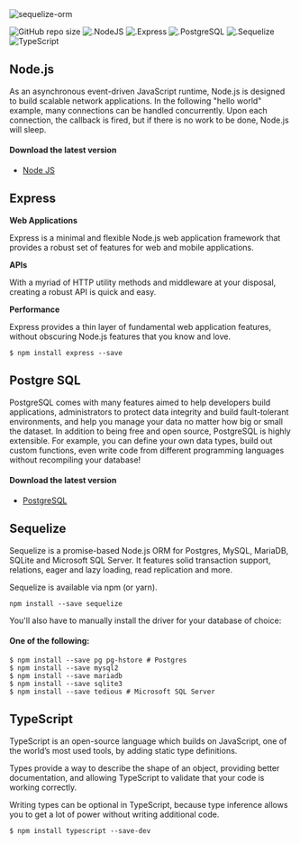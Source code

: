 <img src="https://i.ibb.co/2NGk54J/New-Project.png" alt="sequelize-orm" border="0">

![GitHub repo size](https://img.shields.io/github/repo-size/hikmetkutuk/sequelize-orm?color=red&style=for-the-badge)
![.NodeJS](https://img.shields.io/static/v1?label=node%20js&message=15.2&color=brightgreen&style=for-the-badge)
![.Express](https://img.shields.io/static/v1?label=express%20js&message=4.17.1&color=inactive&style=for-the-badge)
![.PostgreSQL](https://img.shields.io/static/v1?label=postgre%20sql&message=5.10.15&color=informational&style=for-the-badge)
![.Sequelize](https://img.shields.io/static/v1?label=sequelize&message=6.3.5&color=9cf&style=for-the-badge)
![TypeScript](https://img.shields.io/static/v1?label=typescript&message=4.1.2&color=blue&style=for-the-badge)

## Node.js

As an asynchronous event-driven JavaScript runtime, Node.js is designed to build scalable network applications. 
In the following "hello world" example, many connections can be handled concurrently. 
Upon each connection, the callback is fired, but if there is no work to be done, Node.js will sleep.

#### Download the latest version

* [Node JS](https://nodejs.org/en/download/)

## Express

**Web Applications**

Express is a minimal and flexible Node.js web application framework that provides a robust set of features for web and mobile applications.

**APIs**

With a myriad of HTTP utility methods and middleware at your disposal, creating a robust API is quick and easy.

**Performance**

Express provides a thin layer of fundamental web application features, without obscuring Node.js features that you know and love.

```
$ npm install express --save

```

## Postgre SQL

PostgreSQL comes with many features aimed to help developers build applications, administrators to protect data integrity and build fault-tolerant environments, and help you manage your data no matter how big or small the dataset. In addition to being free and open source, PostgreSQL is highly extensible. For example, you can define your own data types, build out custom functions, even write code from different programming languages without recompiling your database!

#### Download the latest version
* [PostgreSQL](https://www.postgresql.org/download/)


## Sequelize
Sequelize is a promise-based Node.js ORM for Postgres, MySQL, MariaDB, SQLite and Microsoft SQL Server. It features solid transaction support, relations, eager and lazy loading, read replication and more.

Sequelize is available via npm (or yarn).
```
npm install --save sequelize
```
You'll also have to manually install the driver for your database of choice:

#### One of the following:
```
$ npm install --save pg pg-hstore # Postgres
$ npm install --save mysql2
$ npm install --save mariadb
$ npm install --save sqlite3
$ npm install --save tedious # Microsoft SQL Server
```

## TypeScript
TypeScript is an open-source language which builds on JavaScript, one of the world’s most used tools, by adding static type definitions.

Types provide a way to describe the shape of an object, providing better documentation, and allowing TypeScript to validate that your code is working correctly.

Writing types can be optional in TypeScript, because type inference allows you to get a lot of power without writing additional code.

```
$ npm install typescript --save-dev
```